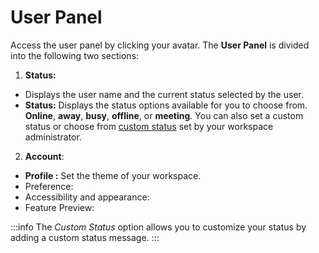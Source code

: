 # User Panel

Access the user panel by clicking your avatar. The **User Panel** is divided into the following two sections:

1. **Status:**

* Displays the user name and the current status selected by the user.
* **Status:** Displays the status options available for you to choose from. **Online**, **away**, **busy**, **offline**, or **meeting**. You can also set a custom status or choose from [custom status](../../workspace-administration/user-status.md#custom-status) set by your workspace administrator.

2. **Account**:

* **Profile :** Set the theme of your workspace.
* Preference:
* Accessibility and appearance:
* Feature Preview:

:::info
The _Custom Status_ option allows you to customize your status by adding a custom status message.
:::
